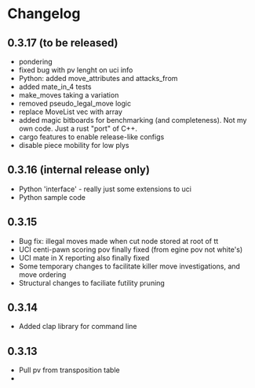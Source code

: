 # Changelog

## 0.3.17 (to be released)
- pondering 
- fixed bug with pv lenght on uci info
- Python: added move_attributes and attacks_from
- added mate_in_4 tests
- make_moves taking a variation 
- removed pseudo_legal_move logic
- replace MoveList vec with array 
- added magic bitboards for benchmarking (and completeness). Not my own code. Just a rust "port" of C++.
- cargo features to enable release-like configs
- disable piece mobility for low plys 

## 0.3.16 (internal release only)
- Python 'interface' - really just some extensions to uci
- Python sample code

## 0.3.15
- Bug fix: illegal moves made when cut node stored at root of tt
- UCI centi-pawn scoring pov finally fixed (from egine pov not white's)
- UCI mate in X reporting also finally fixed
- Some temporary changes to facilitate killer move investigations, and move ordering
- Structural changes to faciliate futility pruning

## 0.3.14
- Added clap library for command line 

## 0.3.13
- Pull pv from transposition table
- 

